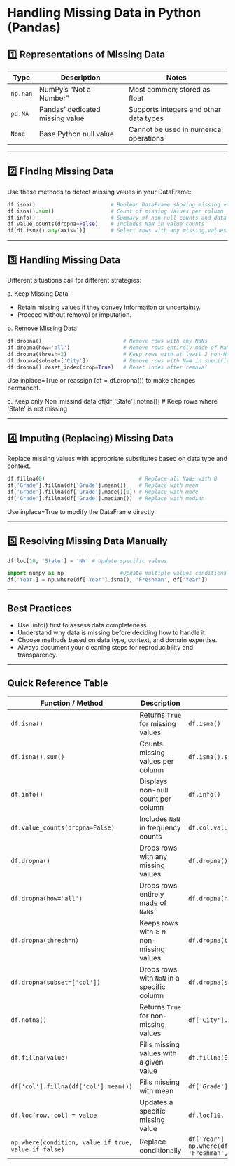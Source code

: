 # Handling Missing Data in Python (Pandas)

## 1️⃣ Representations of Missing Data

| Type | Description | Notes |
|------|--------------|-------|
| `np.nan` | NumPy’s “Not a Number” | Most common; stored as float |
| `pd.NA` | Pandas’ dedicated missing value | Supports integers and other data types |
| `None` | Base Python null value | Cannot be used in numerical operations |

---

## 2️⃣ Finding Missing Data

Use these methods to detect missing values in your DataFrame:

```python
df.isna()                        # Boolean DataFrame showing missing values
df.isna().sum()                  # Count of missing values per column
df.info()                        # Summary of non-null counts and data types
df.value_counts(dropna=False)    # Includes NaN in value counts
df[df.isna().any(axis=1)]        # Select rows with any missing values
```
---

##  3️⃣ Handling Missing Data

Different situations call for different strategies:

a. Keep Missing Data
- Retain missing values if they convey information or uncertainty.
- Proceed without removal or imputation.

b. Remove Missing Data
```python
df.dropna()                          # Remove rows with any NaNs
df.dropna(how='all')                 # Remove rows entirely made of NaNs
df.dropna(thresh=2)                  # Keep rows with at least 2 non-NaN values
df.dropna(subset=['City'])           # Remove rows with NaN in specific column
df.dropna().reset_index(drop=True)   # Reset index after removal
```
Use inplace=True or reassign (df = df.dropna()) to make changes permanent.

c. Keep only Non_missind data
df[df['State'].notna()]   # Keep rows where 'State' is not missing

---

## 4️⃣ Imputing (Replacing) Missing Data
Replace missing values with appropriate substitutes based on data type and context.
```python
df.fillna(0)                              # Replace all NaNs with 0
df['Grade'].fillna(df['Grade'].mean())    # Replace with mean
df['Grade'].fillna(df['Grade'].mode()[0]) # Replace with mode
df['Grade'].fillna(df['Grade'].median())  # Replace with median
```
Use inplace=True to modify the DataFrame directly.

---
## 5️⃣ Resolving Missing Data Manually

```python
df.loc[10, 'State'] = 'NY' # Update specific values

import numpy as np                  #Update multiple values conditionally:
df['Year'] = np.where(df['Year'].isna(), 'Freshman', df['Year'])

```
---
## Best Practices
- Use .info() first to assess data completeness.
- Understand why data is missing before deciding how to handle it.
- Choose methods based on data type, context, and domain expertise.
- Always document your cleaning steps for reproducibility and transparency.

---

##  Quick Reference Table

| **Function / Method** |  **Description** |  **Example** |
|---------------------------|--------------------|----------------|
| `df.isna()` | Returns `True` for missing values | `df.isna()` |
| `df.isna().sum()` | Counts missing values per column | `df.isna().sum()` |
| `df.info()` | Displays non-null count per column | `df.info()` |
| `df.value_counts(dropna=False)` | Includes `NaN` in frequency counts | `df.col.value_counts(dropna=False)` |
| `df.dropna()` | Drops rows with any missing values | `df.dropna()` |
| `df.dropna(how='all')` | Drops rows entirely made of `NaN`s | `df.dropna(how='all')` |
| `df.dropna(thresh=n)` | Keeps rows with ≥ *n* non-missing values | `df.dropna(thresh=2)` |
| `df.dropna(subset=['col'])` | Drops rows with `NaN` in a specific column | `df.dropna(subset=['City'])` |
| `df.notna()` | Returns `True` for non-missing values | `df['City'].notna()` |
| `df.fillna(value)` | Fills missing values with a given value | `df.fillna(0)` |
| `df['col'].fillna(df['col'].mean())` | Fills missing with mean | `df['Grade'].fillna(df['Grade'].mean())` |
| `df.loc[row, col] = value` | Updates a specific missing value | `df.loc[10, 'State'] = 'FL'` |
| `np.where(condition, value_if_true, value_if_false)` | Replace conditionally | `df['Year'] = np.where(df['Year'].isna(), 'Freshman', df['Year'])` |







